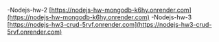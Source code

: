 -Nodejs-hw-2 [https://nodejs-hw-mongodb-k6hy.onrender.com](https://nodejs-hw-mongodb-k6hy.onrender.com)
-Nodejs-hw-3 [https://nodejs-hw3-crud-5rvf.onrender.com](https://nodejs-hw3-crud-5rvf.onrender.com)

